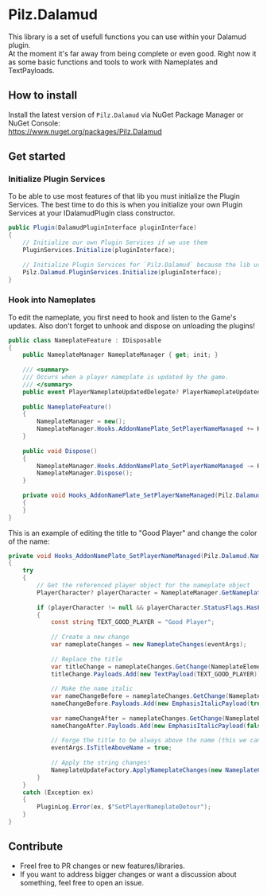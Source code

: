 # Pilz.Dalamud

This library is a set of usefull functions you can use within your Dalamud plugin.\
At the moment it's far away from being complete or even good. Right now it as some basic functions and tools to work with Nameplates and TextPayloads.

## How to install

Install the latest version of `Pilz.Dalamud` via NuGet Package Manager or NuGet Console:\
https://www.nuget.org/packages/Pilz.Dalamud

## Get started

### Initialize Plugin Services

To be able to use most features of that lib you must initialize the Plugin Services. The best time to do this is when you initialize your own Plugin Services at your IDalamudPlugin class constructor.

```cs
public Plugin(DalamudPluginInterface pluginInterface)
{
    // Initialize our own Plugin Services if we use them
    PluginServices.Initialize(pluginInterface);
    
    // Initialize Plugin Services for `Pilz.Dalamud` because the lib uses them
    Pilz.Dalamud.PluginServices.Initialize(pluginInterface);
}
```

### Hook into Nameplates

To edit the nameplate, you first need to hook and listen to the Game's updates. Also don't forget to unhook and dispose on unloading the plugins!

```cs
public class NameplateFeature : IDisposable
{
    public NameplateManager NameplateManager { get; init; }
    
    /// <summary>
    /// Occurs when a player nameplate is updated by the game.
    /// </summary>
    public event PlayerNameplateUpdatedDelegate? PlayerNameplateUpdated;
    
    public NameplateFeature()
    {
        NameplateManager = new();
        NameplateManager.Hooks.AddonNamePlate_SetPlayerNameManaged += Hooks_AddonNamePlate_SetPlayerNameManaged;
    }
    
    public void Dispose()
    {
        NameplateManager.Hooks.AddonNamePlate_SetPlayerNameManaged -= Hooks_AddonNamePlate_SetPlayerNameManaged;
        NameplateManager.Dispose();
    }
    
    private void Hooks_AddonNamePlate_SetPlayerNameManaged(Pilz.Dalamud.Nameplates.EventArgs.AddonNamePlate_SetPlayerNameManagedEventArgs eventArgs)
    {
    }
}
```

This is an example of editing the title to "Good Player" and change the color of the name:

```cs
private void Hooks_AddonNamePlate_SetPlayerNameManaged(Pilz.Dalamud.Nameplates.EventArgs.AddonNamePlate_SetPlayerNameManagedEventArgs eventArgs)
{
    try
    {
        // Get the referenced player object for the nameplate object
        PlayerCharacter? playerCharacter = NameplateManager.GetNameplateGameObject<PlayerCharacter>(eventArgs.SafeNameplateObject);
        
        if (playerCharacter != null && playerCharacter.StatusFlags.HasFlag(StatusFlags.Friend))
        {
            const string TEXT_GOOD_PLAYER = "Good Player";
            
            // Create a new change
            var nameplateChanges = new NameplateChanges(eventArgs);
            
            // Replace the title
            var titleChange = nameplateChanges.GetChange(NameplateElements.Title, StringPosition.Replace);
            titleChange.Payloads.Add(new TextPayload(TEXT_GOOD_PLAYER));
            
            // Make the name italic
            var nameChangeBefore = nameplateChanges.GetChange(NameplateElements.Name, StringPosition.Before);
            nameChangeBefore.Payloads.Add(new EmphasisItalicPayload(true));
            
            var nameChangeAfter = nameplateChanges.GetChange(NameplateElements.Name, StringPosition.After);
            nameChangeAfter.Payloads.Add(new EmphasisItalicPayload(false));
            
            // Forge the title to be always above the name (this we can edit directly)
            eventArgs.IsTitleAboveName = true;
            
            // Apply the string changes!
            NameplateUpdateFactory.ApplyNameplateChanges(new NameplateChangesProps(nameplateChanges));
        }
    }
    catch (Exception ex)
    {
        PluginLog.Error(ex, $"SetPlayerNameplateDetour");
    }
}
```

## Contribute

- Freel free to PR changes or new features/libraries.
- If you want to address bigger changes or want a discussion about something, feel free to open an issue.
